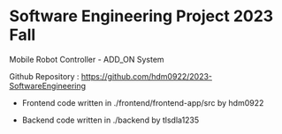 # Software Engineering Project 2023 Fall

Mobile Robot Controller - ADD_ON System


Github Repository : https://github.com/hdm0922/2023-SoftwareEngineering


- Frontend code written in   ./frontend/frontend-app/src   by hdm0922
  
- Backend code written in   ./backend   by tlsdla1235
